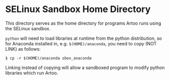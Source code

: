 # SELinux Sandbox Home Directory

This directory serves as the home directory for programs Artoo runs
using the SELinux sandbox.

`python` will need to load libraries at runtime from the python distribution, so for Anaconda installed in, e.g. `$(HOME)/anaconda`, you need to *copy* (NOT LINK) as follows:

```
$ cp -r $(HOME)/anaconda sbox_anaconda
```

Linking instead of copying will allow a sandboxed program to modify python libraries which run Artoo.